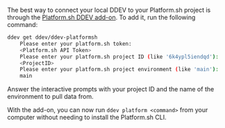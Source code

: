 The best way to connect your local DDEV to your Platform.sh project is through the [Platform.sh DDEV add-on](https://github.com/ddev/ddev-platformsh).
To add it, run the following command:

  ```bash
  ddev get ddev/ddev-platformsh
      Please enter your platform.sh token:
      <Platform.sh API Token>
      Please enter your platform.sh project ID (like '6k4ypl5iendqd'):
      <ProjectID>
      Please enter your platform.sh project environment (like 'main'):
      main
  ```

Answer the interactive prompts with your project ID and the name of the environment to pull data from.

With the add-on, you can now run `ddev platform <command>` from your computer without needing to install the Platform.sh CLI.
